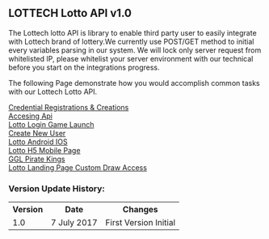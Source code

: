 ## **LOTTECH Lotto API v1.0**

The Lottech lotto API is library to enable third party user to easily integrate with Lottech brand of lottery.We currently use POST/GET method to initial every variables parsing in our system. We will lock only server request from whitelisted IP, please whitelist your server environment with our technical before you start on the integrations progress.

The following Page demonstrate how you would accomplish common tasks with our Lottech Lotto API.

[Credential Registrations & Creations](https://github.com/animatorx999/lottoAPI/wiki/1.-Credential-Registrations--&-Creations) <br>
[Accesing Api](https://github.com/animatorx999/lottoAPI/wiki/2.-Accessing-API) <br>
[Lotto Login Game Launch](https://github.com/animatorx999/lottoAPI/wiki/3.-Lotto-Login-Game-Launch) <br>
[Create New User](https://github.com/animatorx999/lottoAPI/wiki/4.-Create-New-User) <br>
[Lotto Android IOS](https://github.com/animatorx999/lottoAPI/wiki/5.-Lotto-Android---IOS) <br>
[Lotto H5 Mobile Page](https://github.com/animatorx999/lottoAPI/wiki/6.-Lotto-H5---Mobile-Page) <br>
[GGL Pirate Kings](https://github.com/animatorx999/lottoAPI/wiki/7.-GGL---Pirate-Kings) <br>
[Lotto Landing Page Custom Draw Access](https://github.com/animatorx999/lottoAPI/wiki/8.-Lotto-Landing-Page---Custom-Draw-Access) <br>
### Version Update History:
<table>
<tr><th>Version</th><th>Date</th><th>Changes</th></tr>
<tr><td>1.0</td><td>7 July 2017</td><td>First Version Initial</td></tr>
</table>
